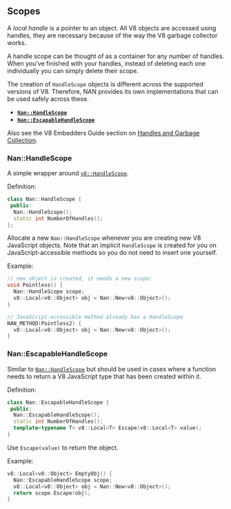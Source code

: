 ## Scopes

A _local handle_ is a pointer to an object. All V8 objects are accessed using handles, they are necessary because of the
way the V8 garbage collector works.

A handle scope can be thought of as a container for any number of handles. When you've finished with your handles,
instead of deleting each one individually you can simply delete their scope.

The creation of `HandleScope` objects is different across the supported versions of V8. Therefore, NAN provides its own
implementations that can be used safely across these.

- <a href="#api_nan_handle_scope"><b><code>Nan::HandleScope</code></b></a>
- <a href="#api_nan_escapable_handle_scope"><b><code>Nan::EscapableHandleScope</code></b></a>

Also see the V8 Embedders Guide section
on [Handles and Garbage Collection](https://github.com/v8/v8/wiki/Embedder%27s%20Guide#handles-and-garbage-collection).

<a name="api_nan_handle_scope"></a>

### Nan::HandleScope

A simple wrapper
around [`v8::HandleScope`](https://v8docs.nodesource.com/node-8.16/d3/d95/classv8_1_1_handle_scope.html).

Definition:

```c++
class Nan::HandleScope {
 public:
  Nan::HandleScope();
  static int NumberOfHandles();
};
```

Allocate a new `Nan::HandleScope` whenever you are creating new V8 JavaScript objects. Note that an
implicit `HandleScope` is created for you on JavaScript-accessible methods so you do not need to insert one yourself.

Example:

```c++
// new object is created, it needs a new scope:
void Pointless() {
  Nan::HandleScope scope;
  v8::Local<v8::Object> obj = Nan::New<v8::Object>();
}

// JavaScript-accessible method already has a HandleScope
NAN_METHOD(Pointless2) {
  v8::Local<v8::Object> obj = Nan::New<v8::Object>();
}
```

<a name="api_nan_escapable_handle_scope"></a>

### Nan::EscapableHandleScope

Similar to [`Nan::HandleScope`](#api_nan_handle_scope) but should be used in cases where a function needs to return a V8
JavaScript type that has been created within it.

Definition:

```c++
class Nan::EscapableHandleScope {
 public:
  Nan::EscapableHandleScope();
  static int NumberOfHandles();
  template<typename T> v8::Local<T> Escape(v8::Local<T> value);
}
```

Use `Escape(value)` to return the object.

Example:

```c++
v8::Local<v8::Object> EmptyObj() {
  Nan::EscapableHandleScope scope;
  v8::Local<v8::Object> obj = Nan::New<v8::Object>();
  return scope.Escape(obj);
}
```

